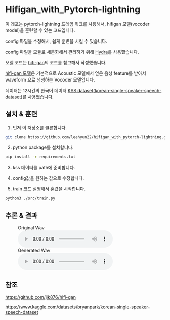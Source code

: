 # Hifigan_with_Pytorch-lightning

이 레포는 pytorch-lightning 프레임 워크를 사용해서, hifigan 모델(vocoder model)을 훈련할 수 있는 코드입니다.

config 파일을 수정해서, 쉽게 훈련을 시킬 수 있습니다.

config 파일을 모듈로 세분화해서 관리하기 위해 [Hydra](https://hydra.cc/docs/intro/)를 사용했습니다.

모델 코드는 [hifi-gan](https://github.com/jik876/hifi-gan)의 코드를 참고해서 작성했습니다.

[hifi-gan 모델](https://arxiv.org/abs/2010.05646)은 기본적으로 Acoustic 모델에서 얻은 음성 feature를 받아서 waveform 으로 생성하는 Vocoder 모델입니다.

데이터는 12시간의 한국어 데이터 [KSS dataset(korean-single-speaker-speech-dataset)](https://www.kaggle.com/datasets/bryanpark/korean-single-speaker-speech-dataset)를 사용했습니다.



## 설치 & 훈련

1. 먼저 이 저장소를 클론합니다.

```bash
git clone https://github.com/leehyun22/hifigan_with_pytorch-lightning.git

```
2. python package를 설치합니다.

```bash
pip install -r requirements.txt
```
3. kss 데이터를 path에 준비합니다.

4. config값을 원하는 값으로 수정합니다.

5. train 코드 실행해서 훈련을 시작합니다.

```bash
python3 ./src/train.py
```

## 추론 & 결과

<figure>
    <figcaption>Original Wav</figcaption>
    <audio controls>
        <source src="./audio/4_3189.wav" type="audio/wav">
        Your browser does not support the audio element.
    </audio>
    <figcaption>Generated Wav</figcaption>
    <audio controls>
        <source src="./audio/4_3189_generated.wav" type="audio/wav" title="Generated Wav">
        Your browser does not support the audio element.
    </audio>
</figure>



## 참조
https://github.com/jik876/hifi-gan

https://www.kaggle.com/datasets/bryanpark/korean-single-speaker-speech-dataset
